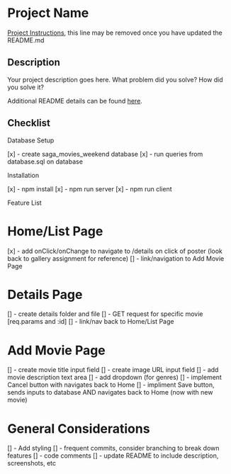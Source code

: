 # Project Name

[Project Instructions](./INSTRUCTIONS.md), this line may be removed once you have updated the README.md

## Description

Your project description goes here. What problem did you solve? How did you solve it?

Additional README details can be found [here](https://github.com/PrimeAcademy/readme-template/blob/master/README.md).

## Checklist

Database Setup

[x] - create saga_movies_weekend database
[x] - run queries from database.sql on database

Installation

[x] - npm install
[x] - npm run server
[x] - npm run client

Feature List

# Home/List Page
[x] - add onClick/onChange to navigate to /details on click of poster (look back to gallery assignment for reference)
[] - link/navigation to Add Movie Page

# Details Page
[] - create details folder and file
[] - GET request for specific movie [req.params and :id] 
[] - link/nav back to Home/List Page

# Add Movie Page
[] - create movie title input field
[] - create image URL input field
[] - add movie description text area
[] - add dropdown (for genres)
[] - implement Cancel button with navigates back to Home
[] - impliment Save button, sends inputs to database AND navigates back to Home (now with new movie)

# General Considerations
[] - Add styling
[] - frequent commits, consider branching to break down features
[] - code comments
[] - update README to include description, screenshots, etc
